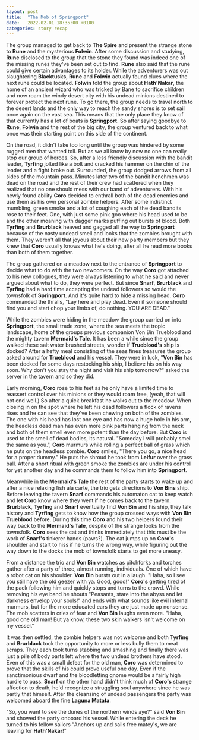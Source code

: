 ```yaml
---
layout: post
title:  "The Mob of Springport"
date:   2022-02-01 18:35:00 +0100
categories: story recap
---
```

The group managed to get back to **The Spire** and present the strange stone to **Rune** and the mysterious **Folwin**. After some discussion and studying, **Rune** disclosed to the group that the stone they found was indeed one of the missing runes they've been set out to find. **Rune** also said that the rune could give certain advantages to its holder. While the adventurers was out slaughtering **Blacktusks**, **Rune** and **Folwin** actually found clues where the next rune could be located. **Folwin** told the group about **Hath'Nakar**, the home of an ancient wizard who was tricked by Bane to sacrifice children and now roam the windy desert city with his undead minions destined to forever protect the next rune. To go there, the group needs to travel north to the desert lands and the only way to reach the sandy shores is to set sail once again on the vast sea. This means that the only place they know of that currently has a lot of boats is **Springport**. So after saying goodbye to **Rune**, **Folwin** and the rest of the big city, the group ventured back to what once was their starting point on this side of the continent. 

On the road, it didn't take too long until the group was hindered by some rugged men that wanted toll. But as we all know by now no one can really stop our group of heroes. So, after a less friendly discussion with the bandit leader, **Tyrfing** jolted like a bolt and cracked his hammer on the chin of the leader and a fight broke out. Surrounded, the group dodged arrows from all sides of the mountain pass. Minutes later two of the bandit henchmen was dead on the road and the rest of their crew had scattered when they realized that no one should mess with our band of adventurers. With his newly found ability **Coro** decided to enthrall both of the dead enemies and use them as his own personal zombie helpers. After some indistinct mumbling, green smoke and a lot of coughing each of the dead bandits rose to their feet. One, with just some pink goo where his head used to be and the other moaning with dagger marks puffing out bursts of blood. Both **Tyrfing** and **Brurblack** heaved and gagged all the way to **Springport** because of the nasty undead smell and looks that the zombies brought with them. They weren't all that joyous about their new party members but they knew that **Coro** usually knows what he's doing, after all he read more books than both of them together.

The group gathered on a meadow next to the entrance of **Springport** to decide what to do with the two newcomers. On the way **Coro** got attached to his new collogues, they were always listening to what he said and never argued about what to do, they were perfect. But since **Snarf**, **Brurblack** and **Tyrfing** had a hard time accepting the undead followers so would the townsfolk of **Springport**. And it's quite hard to hide a missing head. **Coro** commanded the thralls, "Lay here and play dead. Even if someone should find you and start chop your limbs of, do nothing. YOU ARE DEAD."

While the zombies were hiding in the meadow the group carried on into **Springport**, the small trade zone, where the sea meets the tropic landscape, home of the groups previous companion Von Bin Trueblood and the mighty tavern **Mermaid's Tale**. It has been a while since the group walked these salt water brushed streets, wonder if **Trueblood's** ship is docked? After a hefty meal consisting of the seas fines treasures the group asked around for **Trueblood** and his vessel. They were in luck, "**Von Bin** has been docked for some days restocking his ship, I believe his on his way soon. Why don't you stay the night and visit his ship tomorrow?" asked the server in the tavern and so they did.

Early morning, **Coro** rose to his feet as he only have a limited time to reassert control over his minions or they would roam free, (yeah, that will not end well.) So after a quick breakfast he walks out to the meadow. When closing in on the spot where he left his dead followers a flock of ravens rises and he can see that they've been chewing on both of the zombies. The one with his head has lost one eye and has now a huge hole in his arm, the headless dead man has even more pink parts hanging from the neck and both of them smell even more potent than the day before. But **Coro** is used to the smell of dead bodies, its natural. "Someday I will probably smell the same as you.", **Coro** murmurs while rolling a perfect ball of grass which he puts on the headless zombie. **Coro** smiles, "There you go, a nice head for a proper dummy." He puts the shroud he took from **Leifur** over the grass ball. After a short ritual with green smoke the zombies are under his control for yet another day and he commands them to follow him into **Springport**.

Meanwhile in the **Mermaid's Tale** the rest of the party starts to wake up and after a nice relaxing fish ala carte, the trio gets directions to **Von Bins** ship. Before leaving the tavern **Snarf** commands his automaton cat to keep watch and let **Coro** know where they went if he comes back to the tavern. **Brurblack**, **Tyrfing** and **Snarf** eventually find **Von Bin** and his ship, they talk history and **Tyrfing** gets to know how the group crossed ways with **Von Bin Trueblood** before. During this time **Coro** and his two helpers found their way back to the **Mermaid's Tale**, despite of the strange looks from the townsfolk. **Coro** sees the cat and thinks immediately that this must be the work of **Snarf's** tinkerer hands (paws?). The cat jumps up on **Coro's** shoulder and start to hiss if he turns the wrong way, while figuring out the way down to the docks the mob of townsfolk starts to get more uneasy.

From a distance the trio and **Von Bin** watches as pitchforks and torches gather after a party of three, almost running, individuals. One of which have a robot cat on his shoulder. **Von Bin** bursts out in a laugh. "Haha, so I see you still have the old geezer with ya. Good, good!" **Coro's** getting tired of the pack following him and quickly stops and turns to the crowd. While removing his eye band he shouts "Peasants, stare into the abyss and let darkness envelop your souls!" and ends with what sounds like evil infernal murmurs, but for the more educated ears they are just made up nonsense. The mob scatters in cries of fear and **Von Bin** laughs even more. "Haha, good one old man! But ya know, these two skin walkers isn't welcome on my vessel."

It was then settled, the zombie helpers was not welcome and both **Tyrfing** and **Brurblack** took the opportunity to more or less bully them to meat scraps. They each took turns stabbing and smashing and finally there was just a pile of body parts left where the two undead brothers have stood. Even of this was a small defeat for the old man, **Coro** was determined to prove that the skills of his could prove useful one day. Even if the sanctimonious dwarf and the bloodletting gnome would be a fairly high hurdle to pass. **Snarf** on the other hand didn't think much of **Coro's** strange affection to death, he'd recognize a struggling soul anywhere since he was partly that himself. After the cleansing of undead passengers the party was welcomed aboard the fine **Laguna Matata**.

"So, you want to see the dunes of the northern winds aye?" said **Von Bin** and showed the party onboard his vessel. While entering the deck he turned to his fellow sailors "Anchors up and sails free matey's, we are leaving for **Hath'Nakar**!"